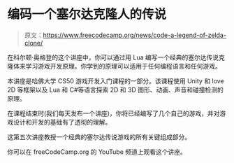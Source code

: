 # 编码一个塞尔达克隆人的传说

> 原文：<https://www.freecodecamp.org/news/code-a-legend-of-zelda-clone/>

在科尔顿·奥格登的这个讲座中，你可以通过用 Lua 编写一个经典的塞尔达传说克隆体来学习游戏开发原理。你学到的原理可以适用于任何编程语言和任何游戏。

本讲座是哈佛大学 CS50 游戏开发入门课程的一部分。该课程使用 Unity 和 love 2D 等框架以及 Lua 和 C#等语言探索 2D 和 3D 图形、动画、声音和碰撞检测的原理。

在课程结束时(我们每天发布一个讲座)，你将已经编写了几个自己的游戏，并对游戏设计和开发的基础有了透彻的理解。

这第五次讲座教授一个经典的塞尔达传说游戏的所有关键组成部分。

你可以在 freeCodeCamp.org 的 YouTube 频道上观看这个讲座。